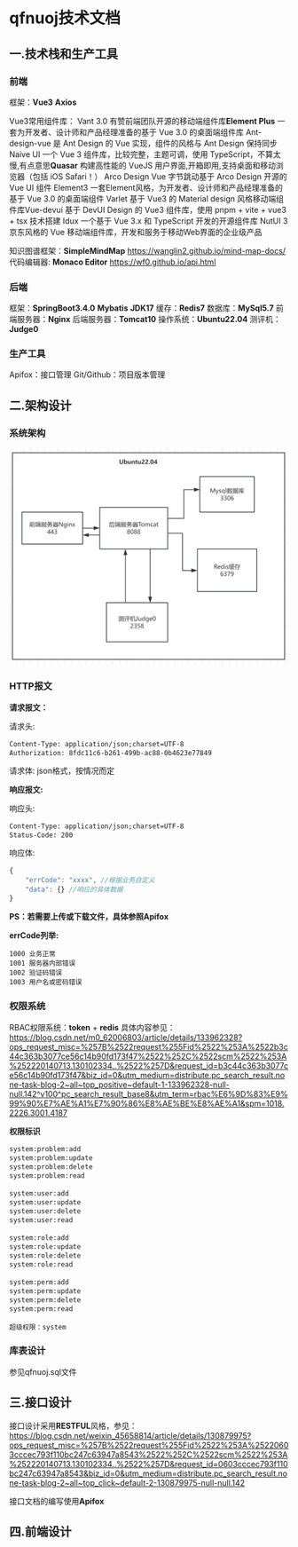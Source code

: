 # **qfnuoj技术文档**

## 	一.技术栈和生产工具

### 		前端

框架：**Vue3**   **Axios**

Vue3常用组件库：
Vant 3.0   有赞前端团队开源的移动端组件库
**​Element Plus**   一套为开发者、设计师和产品经理准备的基于 Vue 3.0 的桌面端组件库
​Ant-design-vue   是 Ant Design 的 Vue 实现，组件的风格与 Ant Design 保持同步
​Naive UI   一个 Vue 3 组件库，比较完整，主题可调，使用 TypeScript，不算太慢,有点意思
​**Quasar**   构建高性能的 VueJS 用户界面,开箱即用,支持桌面和移动浏览器（包括 iOS Safari！）
​Arco Design Vue   字节跳动基于 Arco Design 开源的 Vue UI 组件
​Element3   一套Element风格，为开发者、设计师和产品经理准备的基于 Vue 3.0 的桌面端组件
​Varlet   基于 Vue3 的 Material design 风格移动端组件库
​Vue-devui   基于 DevUI Design 的 Vue3 组件库，使用 pnpm + vite + vue3 + tsx 技术搭建
​Idux   一个基于 Vue 3.x 和 TypeScript 开发的开源组件库
​NutUI 3   京东风格的 Vue 移动端组件库，开发和服务于移动Web界面的企业级产品

知识图谱框架：**SimpleMindMap** https://wanglin2.github.io/mind-map-docs/
代码编辑器: **Monaco Editor** https://wf0.github.io/api.html

### 		后端

框架：**SpringBoot3.4.0**    **Mybatis**   **JDK17**
缓存：**Redis7**
数据库：**MySql5.7**
前端服务器：**Nginx**
后端服务器：**Tomcat10**
操作系统：**Ubuntu22.04**
测评机：**Judge0**

### 		生产工具

Apifox：接口管理
Git/Github：项目版本管理

## 	二.架构设计

### 			系统架构

<img src="https://github.com/Preparing-for-the-25-4C/qfnuOJ/blob/%E6%8A%80%E6%9C%AF%E6%96%87%E6%A1%A3/qfnuoj%E7%B3%BB%E7%BB%9F%E6%9E%B6%E6%9E%84.png?raw=true" style="zoom: 50%;" />

### 	HTTP报文

**请求报文：**

请求头: 
```
Content-Type: application/json;charset=UTF-8
Authorization: 8fdc11c6-b261-499b-ac88-0b4623e77849
```
请求体:
json格式，按情况而定

**响应报文:**

响应头:
```
Content-Type: application/json;charset=UTF-8
Status-Code: 200
```
响应体:

```javascript
{
    "errCode": "xxxx", //根据业务自定义
    "data": {} //响应的具体数据
}
```

**PS：若需要上传或下载文件，具体参照Apifox**

**errCode列举:**
```
1000 业务正常
1001 服务器内部错误
1002 验证码错误
1003 用户名或密码错误
```

### 权限系统

RBAC权限系统：**token** + **redis**
具体内容参见：https://blog.csdn.net/m0_62006803/article/details/133962328?ops_request_misc=%257B%2522request%255Fid%2522%253A%2522b3c44c363b3077ce56c14b90fd173f47%2522%252C%2522scm%2522%253A%252220140713.130102334..%2522%257D&request_id=b3c44c363b3077ce56c14b90fd173f47&biz_id=0&utm_medium=distribute.pc_search_result.none-task-blog-2~all~top_positive~default-1-133962328-null-null.142^v100^pc_search_result_base8&utm_term=rbac%E6%9D%83%E9%99%90%E7%AE%A1%E7%90%86%E8%AE%BE%E8%AE%A1&spm=1018.2226.3001.4187

**权限标识**

```
system:problem:add
system:problem:update
system:problem:delete
system:problem:read

system:user:add
system:user:update
system:user:delete
system:user:read

system:role:add
system:role:update
system:role:delete
system:role:read

system:perm:add
system:perm:update
system:perm:delete
system:perm:read

超级权限：system
```

### 库表设计

参见qfnuoj.sql文件

## 三.接口设计

接口设计采用**RESTFUL**风格，参见：https://blog.csdn.net/weixin_45658814/article/details/130879975?ops_request_misc=%257B%2522request%255Fid%2522%253A%25220603cccec793f110bc247c63947a8543%2522%252C%2522scm%2522%253A%252220140713.130102334..%2522%257D&request_id=0603cccec793f110bc247c63947a8543&biz_id=0&utm_medium=distribute.pc_search_result.none-task-blog-2~all~top_click~default-2-130879975-null-null.142

接口文档的编写使用**Apifox**

## 四.前端设计
